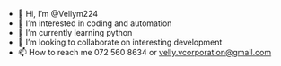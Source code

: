 - 👋 Hi, I’m @Vellym224
- 👀 I’m interested in coding and automation
- 🌱 I’m currently learning python
- 💞️ I’m looking to collaborate on interesting development
- 📫 How to reach me 
072 560 8634 or velly.vcorporation@gmail.com 
<!---
Vellym224/Vellym224 is a ✨ special ✨ repository because its `README.md` (this file) appears on your GitHub profile.
You can click the Preview link to take a look at your changes.
--->
